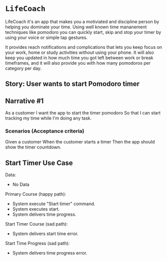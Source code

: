 # ``LifeCoach``

LifeCoach it's an app that makes you a motiviated and discipline person by helping you dominate your time. Using well known time mananement techniques like pomodoro you can quickly start, skip and stop your timer by using your voice or simple tap gestures.

It provides reach notifications and complications that lets you keep focus on your work, home or study activities without using your phone. It will also keep you updated in how much time you got left between work or break timeframes, and it will also provide you with how many pomodoros per category per day.

## Story: User wants to start Pomodoro timer

## Narrative #1

As a customer
I want the app to start the timer pomodoro
So that I can start tracking my time while I'm doing any task.

### Scenarios (Acceptance criteria)

Given a customer
When the customer starts a timer
Then the app should show the timer countdown.

## Start Timer Use Case

Data:
- No Data

Primary Course (happy path):

- System execute "Start timer" command.
- System executes start.
- System delivers time progress.

Start Timer Course (sad path):

- System delivers start time error.

Start Time Progress (sad path):

- System delivers time progress error. 
